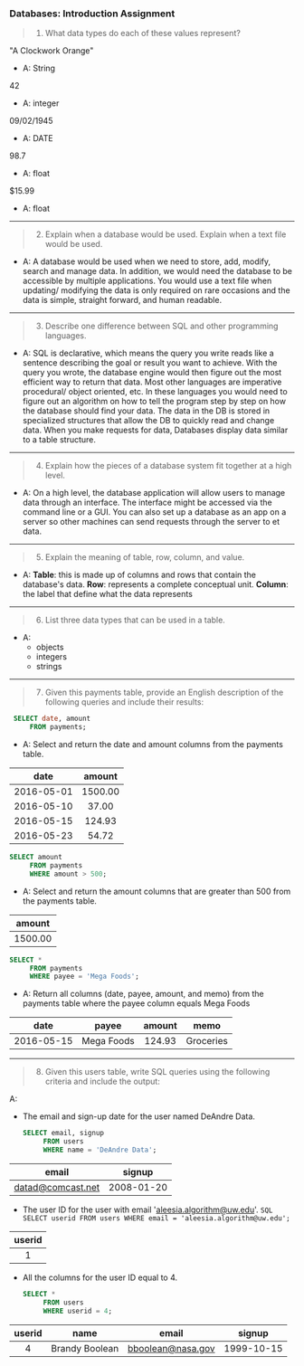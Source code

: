 ### Databases: Introduction Assignment

>1. What data types do each of these values represent?

"A Clockwork Orange"
- A: String

42
- A: integer

09/02/1945
-  A: DATE

98.7
-  A: float

$15.99
-  A: float

---     

>2. Explain when a database would be used. Explain when a text file would be used.

- A: A database would be used when we need to store, add, modify, search and manage data. In addition, we would need the database to be accessible by multiple applications.  You would use a text file when updating/ modifying the data is only required on rare occasions and the data is simple, straight forward, and human readable.

---
>3. Describe one difference between SQL and other programming languages.

 - A: SQL is declarative,  which means the query you write reads like a sentence describing the goal or result you want to achieve. With the query you wrote, the database engine would then figure out the most efficient way to return that data.  Most other languages are imperative procedural/ object oriented, etc. In these languages you would need to figure out an algorithm on how to tell the program step by step on how the database should find your data. The data in the DB is stored in specialized structures that allow the DB to quickly read and change data. When you make requests for data, Databases display data similar to a table structure.
---
>4. Explain how the pieces of a database system fit together at a high level.

- A:
  On a high level, the database application will allow users to manage data through an interface. The interface might be accessed via the command line or a GUI. You can also set up a database as an app on a server so other machines can send requests through the server to et data.
---
>5. Explain the meaning of table, row, column, and value.

- A: **Table**: this is made up of columns and rows that contain the database's data. **Row**: represents a complete conceptual unit. **Column**: the label that define what the data represents

---
>6. List three data types that can be used in a table.

- A:
  - objects
  - integers
  - strings
---
>7. Given this payments table, provide an English description of the following queries and include their results:

```SQL
 SELECT date, amount
     FROM payments;
```

- A: Select and return the date and amount columns from the payments table.

| date        | amount |
| ------------|:------:|
| 2016-05-01 | 1500.00 |
| 2016-05-10 | 37.00   |
| 2016-05-15 | 124.93  |
| 2016-05-23 | 54.72   |

```SQL
SELECT amount
     FROM payments
     WHERE amount > 500;
```
- A: Select and return the amount columns that are greater than 500 from the payments table.

| amount |
|:------:|
|1500.00|

```SQL
SELECT *
     FROM payments
     WHERE payee = 'Mega Foods';
```
- A: Return all columns (date, payee, amount, and memo) from the payments table where the payee column equals Mega Foods

| date        | payee | amount | memo |
|:-----------:|:------:|:------:|:------:|
| 2016-05-15 | Mega Foods | 124.93  | Groceries |

---
>8. Given this users table, write SQL queries using the following criteria and include the output:

A:  
- The email and sign-up date for the user named DeAndre Data.
    ```SQL
    SELECT email, signup
         FROM users
         WHERE name = 'DeAndre Data';
    ```

| email        | signup |
|:-----------:|:------:|
| datad@comcast.net | 2008-01-20 |

   - The user ID for the user with email 'aleesia.algorithm@uw.edu'.
    ```SQL
    SELECT userid
         FROM users
         WHERE email = 'aleesia.algorithm@uw.edu';
    ```

| userid      |
|:-----------:|
| 1 |

- All the columns for the user ID equal to 4.
    ```SQL
    SELECT *
         FROM users
         WHERE userid = 4;
    ```

| userid | name          | email    | signup |
|:------:|:-------------:|:--------:|:------:|
| 4      | Brandy Boolean | bboolean@nasa.gov |1999-10-15 |
